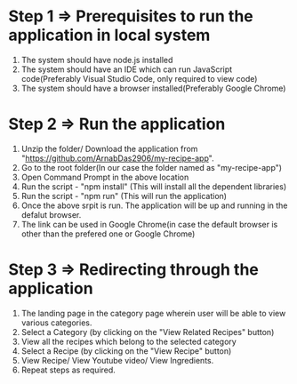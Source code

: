# Step 1 => Prerequisites to run the application in local system
1. The system should have node.js installed
2. The system should have an IDE which can run JavaScript code(Preferably Visual Studio Code, only required to view code)
3. The system should have a browser installed(Preferably Google Chrome)

# Step 2 => Run the application
1. Unzip the folder/ Download the application from "https://github.com/ArnabDas2906/my-recipe-app".
2. Go to the root folder(In our case the folder named as "my-recipe-app")
3. Open Command Prompt in the above location
4. Run the script - "npm install" (This will install all the dependent libraries)
5. Run the script - "npm run" (This will run the application)
6. Once the above srpit is run. The application will be up and running in the defalut browser.
7. The link can be used in Google Chrome(in case the default browser is other than the prefered one or Google Chrome)

# Step 3 => Redirecting through the application
1. The landing page in the category page wherein user will be able to view various categories.
2. Select a Category (by clicking on the "View Related Recipes" button)
3. View all the recipes which belong to the selected category
4. Select a Recipe (by clicking on the "View Recipe" button)
5. View Recipe/ View Youtube video/ View Ingredients.
6. Repeat steps as required.